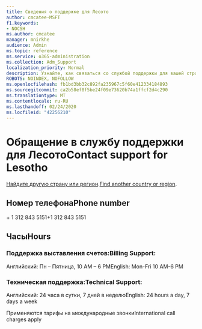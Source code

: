 ```yaml
---
title: Сведения о поддержке для Лесото
author: cmcatee-MSFT
f1.keywords:
- NOCSH
ms.author: cmcatee
manager: mnirkhe
audience: Admin
ms.topic: reference
ms.service: o365-administration
ms.collection: Adm_Support
localization_priority: Normal
description: Узнайте, как связаться со службой поддержки для вашей страны или региона.
ROBOTS: NOINDEX, NOFOLLOW
ms.openlocfilehash: fb1bd3bb32c892fa235967c5f60e412334184893
ms.sourcegitcommit: ca2b58ef8f5be24f09e73620b74a1ffcf2d4c290
ms.translationtype: MT
ms.contentlocale: ru-RU
ms.lasthandoff: 02/24/2020
ms.locfileid: "42256210"
---
```

# <a name="contact-support-for-lesotho"></a><span data-ttu-id="1c951-103">Обращение в службу поддержки для Лесото</span><span class="sxs-lookup"><span data-stu-id="1c951-103">Contact support for Lesotho</span></span>

<span data-ttu-id="1c951-104">[Найдите другую страну или регион](../contact-support-for-business-products.md).</span><span class="sxs-lookup"><span data-stu-id="1c951-104">[Find another country or region](../contact-support-for-business-products.md).</span></span>

## <a name="phone-number"></a><span data-ttu-id="1c951-105">Номер телефона</span><span class="sxs-lookup"><span data-stu-id="1c951-105">Phone number</span></span>
<span data-ttu-id="1c951-106">+ 1 312 843 5151</span><span class="sxs-lookup"><span data-stu-id="1c951-106">+1 312 843 5151</span></span>

## <a name="hours"></a><span data-ttu-id="1c951-107">Часы</span><span class="sxs-lookup"><span data-stu-id="1c951-107">Hours</span></span>
### <a name="billing-support"></a><span data-ttu-id="1c951-108">Поддержка выставления счетов:</span><span class="sxs-lookup"><span data-stu-id="1c951-108">Billing Support:</span></span>

<span data-ttu-id="1c951-109">Английский: Пн – Пятница, 10 AM – 6 PM</span><span class="sxs-lookup"><span data-stu-id="1c951-109">English: Mon-Fri 10 AM-6 PM</span></span>

### <a name="technical-support"></a><span data-ttu-id="1c951-110">Техническая поддержка:</span><span class="sxs-lookup"><span data-stu-id="1c951-110">Technical Support:</span></span>

<span data-ttu-id="1c951-111">Английский: 24 часа в сутки, 7 дней в неделю</span><span class="sxs-lookup"><span data-stu-id="1c951-111">English: 24 hours a day, 7 days a week</span></span>

<span data-ttu-id="1c951-112">Применяются тарифы на международные звонки</span><span class="sxs-lookup"><span data-stu-id="1c951-112">International call charges apply</span></span>